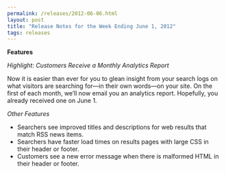 ```yaml
---
permalink: /releases/2012-06-06.html
layout: post
title: "Release Notes for the Week Ending June 1, 2012"
tags: releases
---
```

<p><strong>Features</strong></p>
<p><em>Highlight: Customers Receive a Monthly Analytics Report</em></p>
<p>Now it is easier than ever for you to glean insight from your search logs on what visitors are searching for&#8212;in their own words&#8212;on your site. On the first of each month, we&#8217;ll now email you an analytics report. Hopefully, you  already received one on June 1. </p>
<p><em>Other Features</em></p>
<ul><li>Searchers see improved titles and descriptions for web results that match RSS news items.</li>
<li>Searchers have faster load times on results pages with large CSS in their header or footer.</li>
<li>Customers see a new error message when there is malformed HTML in their header or footer.</li>
</ul>
